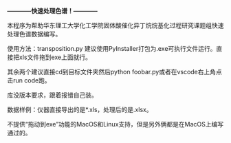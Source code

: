 **————快速处理色谱！————**

本程序为帮助华东理工大学化工学院固体酸催化异丁烷烷基化过程研究课题组快速处理色谱数据编写。

使用方法：transposition.py 建议使用PyInstaller打包为.exe可执行文件运行。直接把xls文件拖到exe上面就行。

其余两个建议直接cd到目标文件夹然后python foobar.py或者在vscode右上角点击run code跑。

库没版本要求，跟着报错自己装。

数据样例：仪器直接导出的是*.xls，处理后的是.xlsx。

不提供“拖动到exe”功能的MacOS和Linux支持，但是另外俩都是在MacOS上编写通过的。